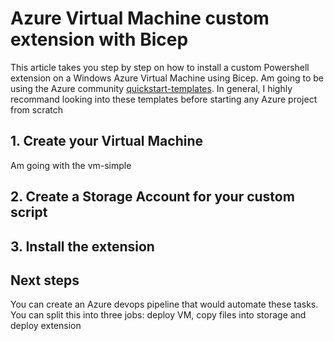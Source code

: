 # Azure Virtual Machine custom extension with Bicep
This article takes you step by step on how to install a custom Powershell extension on a Windows Azure Virtual Machine using Bicep. Am going to be using the Azure community [quickstart-templates](https://github.com/Azure/azure-quickstart-templates/tree/master). In general, I highly recommand looking into these templates before starting any Azure project from scratch

## 1. Create your Virtual Machine
Am going with the vm-simple

## 2. Create a Storage Account for your custom script
## 3. Install the extension 

## Next steps
You can create an Azure devops pipeline that would automate these tasks. You can split this into three jobs: deploy VM, copy files into storage and deploy extension 

